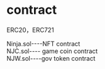 # contract
ERC20，ERC721

Ninja.sol----NFT contract  <br>
NJC.sol---- game coin contract  <br>
NJW.sol----gov token contract  <br>
